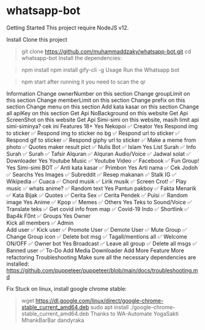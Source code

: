 # whatsapp-bot
Getting Started
This project require NodeJS v12.

Install
Clone this project

> git clone https://github.com/muhammaddzaky/whatsapp-bot.git
> cd whatsapp-bot
Install the dependencies:

> npm install 
> npm install gify-cli -g
Usage
Run the Whatsapp bot

> npm start
after running it you need to scan the qr

Information
Change ownerNumber on this section
Change groupLimit on this section
Change memberLimit on this section
Change prefix on this section
Change menu on this section
Add kata kasar on this section
Change all apiKey on this section
Get Api NoBackground on this website
Get Api ScreenShot on this website
Get Api Simi-simi on this website, masih limit api simi-siminya? cek ini
Features
18+	Yes
Nekopoi	✅
Creator	Yes
Respond img to sticker	✅
Respond img to sticker no bg	✅
Respond url to sticker	✅
Respond gif to sticker	✅
Respond giphy url to sticker	✅
Make a meme from photo	✅
Quotes maker result pict	✅
Nulis Bot	✅
Islam	Yes
List Surah	✅
Info Surah	✅
Surah	✅
Tafsir Alquran	✅
Alquran Audio/Voice	✅
Jadwal solat	✅
Downloader	Yes
Youtube Music	✅
Youtube Video	✅
Facebook	✅
Fun Group!	Yes
Simi-simi BOT	✅
Anti kata kasar	✅
Primbon	Yes
Arti nama	✅
Cek Jodoh	✅
Searchs	Yes
Images	✅
Subreddit	✅
Resep makanan	✅
Stalk IG	✅
Wikipedia	✅
Cuaca	✅
Chord musik	✅
Lirik musik	✅
Screen Crot!	✅
Play music	✅
whats anime?	✅
Random text	Yes
Pantun pakboy	✅
Fakta Menarik	✅
Kata Bijak	✅
Quotes	✅
Cerita Sex	✅
Cerita Pendek	✅
Puisi	✅
Random image	Yes
Anime	✅
Kpop	✅
Memes	✅
Others	Yes
Teks to Sound/Voice	✅
Translate teks	✅
Get covid info from map	✅
Covid-19 Indo	✅
Shortlink	✅
Bap4k F0nt	✅
Groups	Yes
Owner	
Kick all members	✅
Admin	
Add user	✅
Kick user	✅
Promote User	✅
Demote User	✅
Mute Group	✅
Change Group icon	✅
Delete bot msg	✅
Tagall/mentions all	✅
Welcome ON/OFF	✅
Owner bot	Yes
Broadcast	✅
Leave all group	✅
Delete all msgs	✅
Banned user	✅
To-Do
Add Media Downloader
Add More Feature
More refactoring
Troubleshooting
Make sure all the necessary dependencies are installed: https://github.com/puppeteer/puppeteer/blob/main/docs/troubleshooting.md

Fix Stuck on linux, install google chrome stable:

> wget https://dl.google.com/linux/direct/google-chrome-stable_current_amd64.deb
> sudo apt install ./google-chrome-stable_current_amd64.deb
Thanks to
WA-Automate
YogaSakti
MhankBarBar
dandyraka
